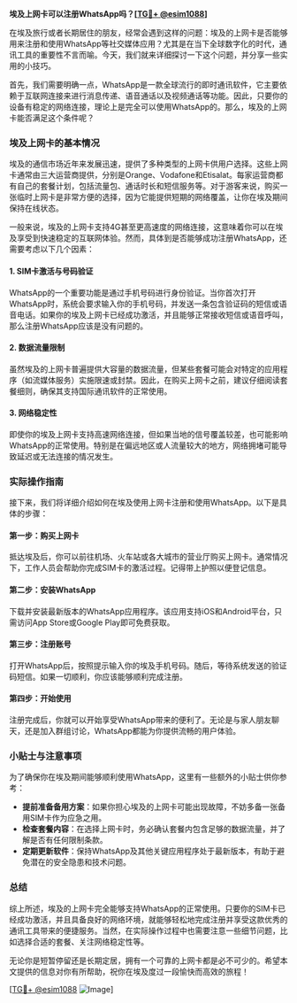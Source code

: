 **埃及上网卡可以注册WhatsApp吗？[[TG💪+ @esim1088](https://t.me/s/esim1088)]**

在埃及旅行或者长期居住的朋友，经常会遇到这样的问题：埃及的上网卡是否能够用来注册和使用WhatsApp等社交媒体应用？尤其是在当下全球数字化的时代，通讯工具的重要性不言而喻。今天，我们就来详细探讨一下这个问题，并分享一些实用的小技巧。

首先，我们需要明确一点，WhatsApp是一款全球流行的即时通讯软件，它主要依赖于互联网连接来进行消息传递、语音通话以及视频通话等功能。因此，只要你的设备有稳定的网络连接，理论上是完全可以使用WhatsApp的。那么，埃及的上网卡能否满足这个条件呢？

### 埃及上网卡的基本情况

埃及的通信市场近年来发展迅速，提供了多种类型的上网卡供用户选择。这些上网卡通常由三大运营商提供，分别是Orange、Vodafone和Etisalat。每家运营商都有自己的套餐计划，包括流量包、通话时长和短信服务等。对于游客来说，购买一张临时上网卡是非常方便的选择，因为它能提供短期的网络覆盖，让你在埃及期间保持在线状态。

一般来说，埃及的上网卡支持4G甚至更高速度的网络连接，这意味着你可以在埃及享受到快速稳定的互联网体验。然而，具体到是否能够成功注册WhatsApp，还需要考虑以下几个因素：

#### 1. SIM卡激活与号码验证
WhatsApp的一个重要功能是通过手机号码进行身份验证。当你首次打开WhatsApp时，系统会要求输入你的手机号码，并发送一条包含验证码的短信或语音电话。如果你的埃及上网卡已经成功激活，并且能够正常接收短信或语音呼叫，那么注册WhatsApp应该是没有问题的。

#### 2. 数据流量限制
虽然埃及的上网卡普遍提供大容量的数据流量，但某些套餐可能会对特定的应用程序（如流媒体服务）实施限速或封禁。因此，在购买上网卡之前，建议仔细阅读套餐细则，确保其支持国际通讯软件的正常使用。

#### 3. 网络稳定性
即使你的埃及上网卡支持高速网络连接，但如果当地的信号覆盖较差，也可能影响WhatsApp的正常使用。特别是在偏远地区或人流量较大的地方，网络拥堵可能导致延迟或无法连接的情况发生。

### 实际操作指南

接下来，我们将详细介绍如何在埃及使用上网卡注册和使用WhatsApp。以下是具体的步骤：

#### 第一步：购买上网卡
抵达埃及后，你可以前往机场、火车站或各大城市的营业厅购买上网卡。通常情况下，工作人员会帮助你完成SIM卡的激活过程。记得带上护照以便登记信息。

#### 第二步：安装WhatsApp
下载并安装最新版本的WhatsApp应用程序。该应用支持iOS和Android平台，只需访问App Store或Google Play即可免费获取。

#### 第三步：注册账号
打开WhatsApp后，按照提示输入你的埃及手机号码。随后，等待系统发送的验证码短信。如果一切顺利，你应该能够顺利完成注册。

#### 第四步：开始使用
注册完成后，你就可以开始享受WhatsApp带来的便利了。无论是与家人朋友聊天，还是加入群组讨论，WhatsApp都能为你提供流畅的用户体验。

### 小贴士与注意事项

为了确保你在埃及期间能够顺利使用WhatsApp，这里有一些额外的小贴士供你参考：

- **提前准备备用方案**：如果你担心埃及的上网卡可能出现故障，不妨多备一张备用SIM卡作为应急之用。
- **检查套餐内容**：在选择上网卡时，务必确认套餐内包含足够的数据流量，并了解是否有任何限制条款。
- **定期更新软件**：保持WhatsApp及其他关键应用程序处于最新版本，有助于避免潜在的安全隐患和技术问题。

### 总结

综上所述，埃及的上网卡完全能够支持WhatsApp的正常使用。只要你的SIM卡已经成功激活，并且具备良好的网络环境，就能够轻松地完成注册并享受这款优秀的通讯工具带来的便捷服务。当然，在实际操作过程中也需要注意一些细节问题，比如选择合适的套餐、关注网络稳定性等。

无论你是短暂停留还是长期定居，拥有一个可靠的上网卡都是必不可少的。希望本文提供的信息对你有所帮助，祝你在埃及度过一段愉快而高效的旅程！

[[TG💪+ @esim1088](https://t.me/s/esim1088) ![Image](https://i.postimg.cc/4NQfJmqS/Snipaste-2025-05-13-00-14-12.png)]